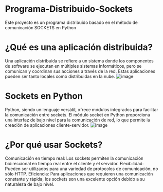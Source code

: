 # Programa-Distribuido-Sockets

Este proyecto es un programa distribuido basado en el método de comunicación SOCKETS en Python 

# ¿Qué es una aplicación distribuida?
Una aplicación distribuida se refiere a un sistema donde los componentes de software se ejecutan en múltiples sistemas informáticos, pero se comunican y coordinan sus acciones a través de la red. Estas aplicaciones pueden ser tanto locales como distribuidas en la nube.
![image](https://github.com/bechalacan/Programa-Distribuido-Sockets/assets/121832326/ac11cdff-4529-4cdc-b31e-f7cac4c6ac46)

# Sockets en Python
Python, siendo un lenguaje versátil, ofrece módulos integrados para facilitar la comunicación entre sockets. El módulo socket en Python proporciona una interfaz de bajo nivel para la comunicación de red, lo que permite la creación de aplicaciones cliente-servidor.
![image](https://github.com/bechalacan/Programa-Distribuido-Sockets/assets/121832326/644161b8-6731-424c-8f62-937b7248882e)

# ¿Por qué usar Sockets?
Comunicación en tiempo real: Los sockets permiten la comunicación bidireccional en tiempo real entre el cliente y el servidor.
Flexibilidad: Pueden ser utilizados para una variedad de protocolos de comunicación, no sólo HTTP.
Eficiencia: Para aplicaciones que requieren una comunicación constante y rápida, los sockets son una excelente opción debido a su naturaleza de bajo nivel.
